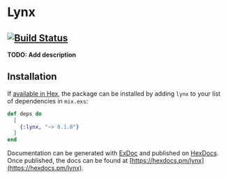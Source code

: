 # Lynx

## [![Build Status](https://github.com/bolek/lynx/workflows/CI/badge.svg)](https://github.com/bolek/lynx/actions)

**TODO: Add description**

## Installation

If [available in Hex](https://hex.pm/docs/publish), the package can be installed
by adding `lynx` to your list of dependencies in `mix.exs`:

```elixir
def deps do
  [
    {:lynx, "~> 0.1.0"}
  ]
end
```

Documentation can be generated with [ExDoc](https://github.com/elixir-lang/ex_doc)
and published on [HexDocs](https://hexdocs.pm). Once published, the docs can
be found at [https://hexdocs.pm/lynx](https://hexdocs.pm/lynx).
